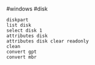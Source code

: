 #windows #disk

```
diskpart
list disk
select disk 1
attributes disk
attributes disk clear readonly
clean 
convert gpt
convert mbr
```
